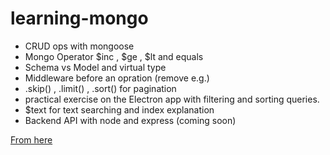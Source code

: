 # learning-mongo
- CRUD ops with mongoose
- Mongo Operator $inc , $ge , $lt and equals
- Schema vs Model and virtual type 
- Middleware before an opration (remove e.g.)
- .skip() , .limit() , .sort() for pagination
- practical exercise on the Electron app with filtering and sorting queries.
- $text for text searching and index explanation
- Backend API with node and express (coming soon)

[From here](https://www.udemy.com/the-complete-developers-guide-to-mongodb)
